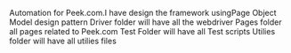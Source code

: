 Automation for Peek.com.I have design the framework usingPage Object Model design pattern
    Driver folder will have all the webdriver
    Pages folder all pages related to Peek.com
    Test Folder will have all Test scripts
    Utilies folder will have all utilies files